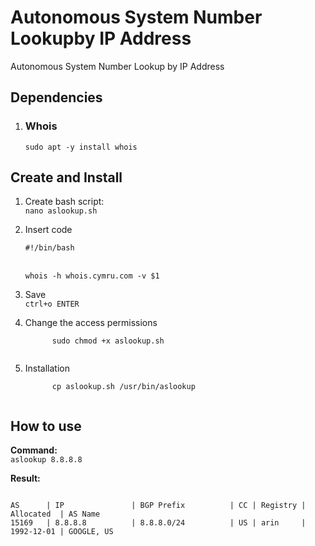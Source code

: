 # Autonomous System Number  Lookupby IP  Address
Autonomous System Number  Lookup by IP  Address

<h2>Dependencies</h2>
<ol>
  <li><h3>Whois</h3>
    <code>sudo apt -y install whois</code>    
  </li>
</ol>
<h2>Create and Install</h2>
<ol>
  <li>
<p>
Create bash script:<br />
<code>nano aslookup.sh</code>
</p>
 </li>
 <li>
<p>
Insert code<br />
<code>
#!/bin/bash
</code><br />
<code>
whois -h whois.cymru.com -v $1
</code>
</p>
</li>
<li>
  <p>
    Save<br />
    <code>ctrl+o ENTER</code>
  </p>
</li>
<li>
  <p>
  Change the access permissions<br />
    <code>
      sudo chmod +x aslookup.sh
    </code>
  </p>
</li>
<li>
  <p>Installation<br />
    <code>
      cp aslookup.sh /usr/bin/aslookup
    </code>
  </p>
</li>
</ol>
  
<h2>How to use</h2>
<p>
  <b>Command:</b><br />
<code>aslookup 8.8.8.8</code></p>
<p><b>Result:</b><br />
<pre>
<code>
AS      | IP               | BGP Prefix          | CC | Registry | Allocated  | AS Name
15169   | 8.8.8.8          | 8.8.8.0/24          | US | arin     | 1992-12-01 | GOOGLE, US
</code>
</pre>
</p>
